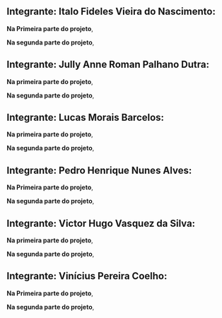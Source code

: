 ## Integrante: Italo Fideles Vieira do Nascimento:

**Na Primeira parte do projeto**, 

**Na segunda parte do projeto**, 


## Integrante: Jully Anne Roman Palhano Dutra:

**Na primeira parte do projeto**, 

**Na segunda parte do projeto**, 




## Integrante: Lucas Morais Barcelos:

**Na primeira parte do projeto**, 

**Na segunda parte do projeto**, 



## Integrante: Pedro Henrique Nunes Alves:

**Na Primeira parte do projeto**,

**Na segunda parte do projeto**,


## Integrante: Victor Hugo Vasquez da Silva:

**Na primeira parte do projeto**, 

**Na segunda parte do projeto**, 


## Integrante: Vinícius Pereira Coelho:

**Na Primeira parte do projeto**, 

**Na segunda parte do projeto**,
